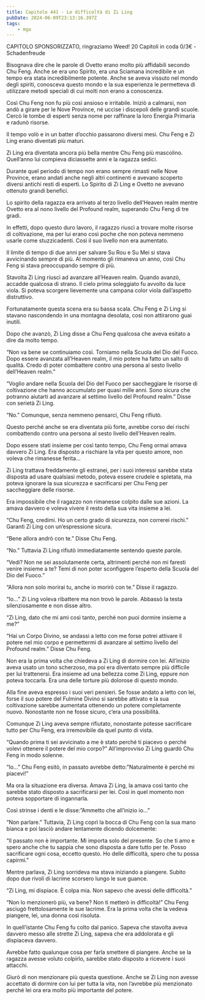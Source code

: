 ```yaml
---
title: Capitolo 441 - Le difficoltà di Zi Ling
pubDate: 2024-06-09T23:13:16.397Z
tags:
    - mga
---
```



CAPITOLO SPONSORIZZATO, ringraziamo Weed!
20 Capitoli in coda 0/3€
-Schadenfreude


Bisognava dire che le parole di Ovetto erano molto più affidabili secondo Chu Feng. Anche se era uno Spirito, era una Sciamana incredibile e un tempo era stata incredibilmente potente. Anche se aveva vissuto nel mondo degli spiriti, conosceva questo mondo e la sua esperienza le permetteva di utilizzare metodi speciali di cui molti non erano a conoscenza.


Così Chu Feng non fu più così ansioso e irritabile. Iniziò a calmarsi, non andò a girare per le Nove Province, né uccise i discepoli delle grandi scuole. Cercò le tombe di esperti senza nome per raffinare la loro Energia Primaria e radunò risorse.


Il tempo volò e in un batter d’occhio passarono diversi mesi. Chu Feng e Zi Ling erano diventati più maturi.


Zi Ling era diventata ancora più bella mentre Chu Feng più mascolino. Quell’anno lui compieva diciassette anni e la ragazza sedici.


Durante quel periodo di tempo non erano sempre rimasti nelle Nove Province, erano andati anche negli altri continenti e avevano scoperto diversi antichi resti di esperti. Lo Spirito di Zi Ling e Ovetto ne avevano ottenuto grandi benefici.


Lo spirito della ragazza era arrivato al terzo livello dell’Heaven realm mentre Ovetto era al nono livello del Profound realm, superando Chu Feng di tre gradi.


In effetti, dopo questo duro lavoro, il ragazzo riuscì a trovare molte risorse di coltivazione, ma per lui erano così poche che non poteva nemmeno usarle come stuzzicadenti. Così il suo livello non era aumentato.


Il limite di tempo di due anni per salvare Su Rou e Su Mei si stava avvicinando sempre di più. Al momento gli rimaneva un anno, così Chu Feng si stava preoccupando sempre di più.


Stavolta Zi Ling riuscì ad avanzare all’Heaven realm. Quando avanzò, accadde qualcosa di strano. Il cielo prima soleggiato fu avvolto da luce viola. Si poteva scorgere lievemente una campana color viola dall’aspetto distruttivo.


Fortunatamente questa scena era su bassa scala. Chu Feng e Zi Ling si stavano nascondendo in una montagna desolata, così non attirarono guai inutili.


Dopo che avanzò, Zi Ling disse a Chu Feng qualcosa che aveva esitato a dire da molto tempo.


“Non va bene se continuiamo così. Torniamo nella Scuola del Dio del Fuoco. Dopo essere avanzata all’Heaven realm, il mio potere ha fatto un salto di qualità. Credo di poter combattere contro una persona al sesto livello dell’Heaven realm.”


“Voglio andare nella Scuola del Dio del Fuoco per saccheggiare le risorse di coltivazione che hanno accumulato per quasi mille anni. Sono sicura che potranno aiutarti ad avanzare al settimo livello del Profound realm.” Disse con serietà Zi Ling.


“No.” Comunque, senza nemmeno pensarci, Chu Feng rifiutò.


Questo perché anche se era diventata più forte, avrebbe corso dei rischi combattendo contro una persona al sesto livello dell’Heaven realm.


Dopo essere stati insieme per così tanto tempo, Chu Feng ormai amava davvero Zi Ling. Era disposto a rischiare la vita per questo amore, non voleva che rimanesse ferita...


Zi Ling trattava freddamente gli estranei, per i suoi interessi sarebbe stata disposta ad usare qualsiasi metodo, poteva essere crudele e spietata, ma poteva ignorare la sua sicurezza e sacrificarsi per Chu Feng per saccheggiare delle risorse.


Era impossibile che il ragazzo non rimanesse colpito dalle sue azioni. La amava davvero e voleva vivere il resto della sua vita insieme a lei.


“Chu Feng, credimi. Ho un certo grado di sicurezza, non correrei rischi.” Garantì Zi Ling con un’espressione sicura.


“Bene allora andrò con te.” Disse Chu Feng.


“No.” Tuttavia Zi Ling rifiutò immediatamente sentendo queste parole.


“Vedi? Non ne sei assolutamente certa, altrimenti perché non mi faresti venire insieme a te? Temi di non poter sconfiggere l’esperto della Scuola del Dio del Fuoco.”


“Allora non solo morirai tu, anche io morirò con te.” Disse il ragazzo.


“Io…” Zi Ling voleva ribattere ma non trovò le parole. Abbassò la testa silenziosamente e non disse altro.


“Zi Ling, dato che mi ami così tanto, perché non puoi dormire insieme a me?”


“Hai un Corpo Divino, se andassi a letto con me forse potrei attivare il potere nel mio corpo e permettermi di avanzare al settimo livello del Profound realm.” Disse Chu Feng.


Non era la prima volta che chiedeva a Zi Ling di dormire con lei. All’inizio aveva usato un tono scherzoso, ma poi era diventato sempre più difficile per lui trattenersi. Era insieme ad una bellezza come Zi Ling, eppure non poteva toccarla. Era una delle torture più dolorose di questo mondo.


Alla fine aveva espresso i suoi veri pensieri. Se fosse andato a letto con lei, forse il suo potere del Fulmine Divino si sarebbe attivato e la sua coltivazione sarebbe aumentata ottenendo un potere completamente nuovo. Nonostante non ne fosse sicuro, c’era una possibilità.


Comunque Zi Ling aveva sempre rifiutato, nonostante potesse sacrificare tutto per Chu Feng, era irremovibile da quel punto di vista.


“Quando prima ti sei avvicinato a me è stato perché ti piacevo o perché volevi ottenere il potere del mio corpo?” All’improvviso Zi Ling guardò Chu Feng in modo solenne.


“Io…” Chu Feng esitò, in passato avrebbe detto:”Naturalmente è perché mi piacevi!”


Ma ora la situazione era diversa. Amava Zi Ling, la amava così tanto che sarebbe stato disposto a sacrificarsi per lei. Così in quel momento non poteva sopportare di ingannarla.


Così strinse i denti e le disse:”Ammetto che all’inizio io…”


“Non parlare.” Tuttavia, Zi Ling coprì la bocca di Chu Feng con la sua mano bianca e poi lasciò andare lentamente dicendo dolcemente:


“Il passato non è importante. Mi importa solo del presente. So che ti amo e spero anche che tu sappia che sono disposta a dare tutto per te. Posso sacrificare ogni cosa, eccetto questo. Ho delle difficoltà, spero che tu possa capirmi.”


Mentre parlava, Zi Ling sorrideva ma stava iniziando a piangere. Subito dopo due rivoli di lacrime scorsero lungo le sue guance.


“Zi Ling, mi dispiace. È colpa mia. Non sapevo che avessi delle difficoltà.”


“Non lo menzionerò più, va bene? Non ti metterò in difficoltà!” Chu Feng asciugò frettolosamente le sue lacrime. Era la prima volta che la vedeva piangere, lei, una donna così risoluta.


In quell’istante Chu Feng fu colto dal panico. Sapeva che stavolta aveva davvero messo alle strette Zi Ling, sapeva che era addolorata e gli dispiaceva davvero.


Avrebbe fatto qualunque cosa per farla smettere di piangere. Anche se la ragazza avesse voluto colpirlo, sarebbe stato disposto a ricevere i suoi attacchi.


Giurò di non menzionare più questa questione. Anche se Zi Ling non avesse accettato di dormire con lui per tutta la vita, non l’avrebbe più menzionato perché lei ora era molto più importante del potere.



